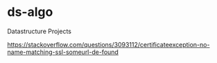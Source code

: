 # ds-algo
Datastructure Projects

https://stackoverflow.com/questions/3093112/certificateexception-no-name-matching-ssl-someurl-de-found
